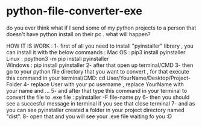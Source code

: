 # python-file-converter-exe
do you ever think what if I send some of my python projects to a person that doesn't have python install on their pc . what will happen? 


HOW IT IS WORK :
1- first of all you need to install "pyinstaller" library , you can install it with the below commands :
        Mac OS : pip3 install pyinstaller
        Linux : ppython3 -m pip install pyinstaller   
        Windows : pip install pyinstaller 
2- after that open up terminal/CMD
3- then go to your python file directory that you want to convert , for that execute this command in your terminal/CMD:
        cd User/YourName/Desktop/Project-Folder
4- replace User with your pc username , replace YourName with your name and ...
5- and after that type this command in your terminal to convert the file to .exe file :
        pyinstaller -F file-name.py
6- then you should see a succesful message in terminal if you see that close terminal
7- and as you can see pyinstaller created a folder in your project directory named "dist".
8- open that and you will see your .exe file waiting fo you :D 
